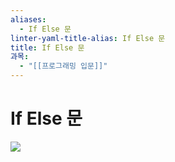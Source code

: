 ```yaml
---
aliases:
  - If Else 문
linter-yaml-title-alias: If Else 문
title: If Else 문
과목:
  - "[[프로그래밍 입문]]"
---
```


# If Else 문

![](https://i.imgur.com/jAbnHbC.png)
